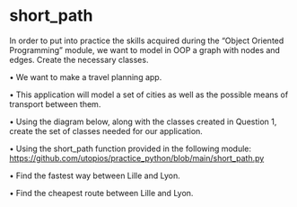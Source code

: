# short_path

In order to put into practice the skills acquired during the “Object Oriented Programming” module, we want to model in OOP a graph with nodes and edges.
Create the necessary classes.

• We want to make a travel planning app.

• This application will model a set of cities as well as the possible means of transport between them.

• Using the diagram below, along with the classes created in Question 1, create the set of classes needed for our application.

• Using the short_path function provided in the following module: https://github.com/utopios/practice_python/blob/main/short_path.py

• Find the fastest way between Lille and Lyon.

• Find the cheapest route between Lille and Lyon.
